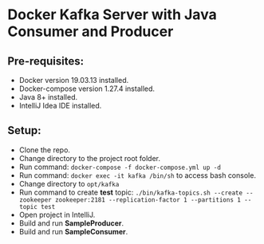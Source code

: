 # Docker Kafka Server with Java Consumer and Producer

## Pre-requisites:
- Docker version 19.03.13 installed.
- Docker-compose version 1.27.4 installed.
- Java 8+ installed.
- IntelliJ Idea IDE installed.

## Setup:
- Clone the repo.
- Change directory to the project root folder.
- Run command:
`docker-compose -f docker-compose.yml up -d`
- Run command: `docker exec -it kafka /bin/sh` to access bash console.
- Change directory to `opt/kafka`
- Run command to create **test** topic: 
`./bin/kafka-topics.sh --create --zookeeper zookeeper:2181 --replication-factor 1 --partitions 1 --topic test`
- Open project in IntelliJ.
- Build and run **SampleProducer**.
- Build and run **SampleConsumer**.
